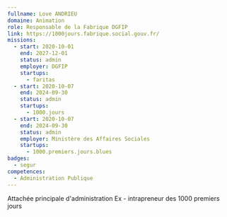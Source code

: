 ```yaml
---
fullname: Love ANDRIEU
domaine: Animation
role: Responsable de la Fabrique DGFIP
link: https://1000jours.fabrique.social.gouv.fr/
missions:
  - start: 2020-10-01
    end: 2027-12-01
    status: admin
    employer: DGFIP
    startups:
      - faritas
  - start: 2020-10-07
    end: 2024-09-30
    status: admin
    startups:
      - 1000.jours
  - start: 2020-10-07
    end: 2024-09-30
    status: admin
    employer: Ministère des Affaires Sociales
    startups:
      - 1000.premiers.jours.blues
badges:
  - segur
competences:
  - Administration Publique
---
```

Attachée principale d'administration 
Ex - intrapreneur des 1000 premiers jours 
